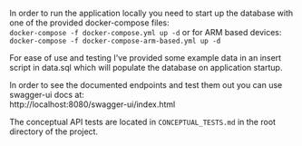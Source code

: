 In order to run the application locally you need to start up the database with one of the provided docker-compose files:<br/>
```docker-compose -f docker-compose.yml up -d```
or for ARM based devices:
```docker-compose -f docker-compose-arm-based.yml up -d```

For ease of use and testing I've provided some example data in an insert script in data.sql which will populate the 
database on application startup.<br/>

In order to see the documented endpoints and test them out you can use swagger-ui docs at:<br/>
http://localhost:8080/swagger-ui/index.html

The conceptual API tests are located in `CONCEPTUAL_TESTS.md` in the root directory of the project.
